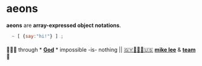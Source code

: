 # aeons

**aeons** are **array-expressed object notations**.

```javascript
  ~ [ {say:"hi!"} ] ;
```

####

🙇🏾‍♂️ through * [**God**](../LICENSE.txt#L1) * impossible -is- nothing ||
[🇬🇾👨🏾‍💻🇺🇸](https://en.wikipedia.org/wiki/Guyana)
[**mike lee**](https://github.com/iskitz) &
[**team**](https://github.com/orgs/ionify/people)
🤎
